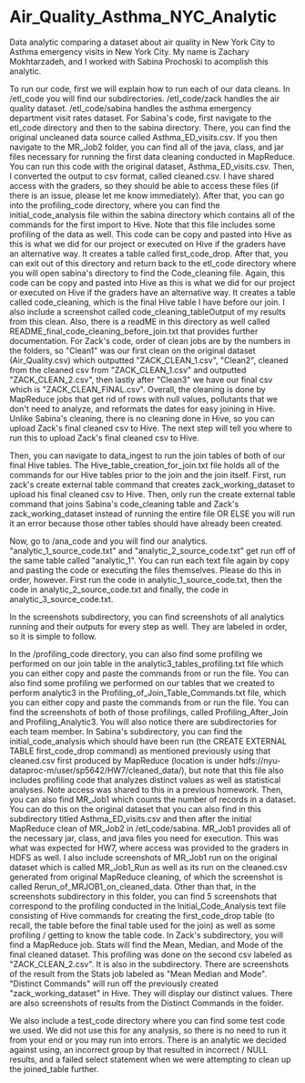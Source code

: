# Air_Quality_Asthma_NYC_Analytic
Data analytic comparing a dataset about air quality in New York City to Asthma emergency visits in New York City. My name is Zachary Mokhtarzadeh, and I worked with Sabina Prochoski to acomplish this analytic.

To run our code, first we will explain how to run each of our data cleans. In /etl_code you will find our subdirectories. /etl_code/zack handles the air quality dataset. /etl_code/sabina handles the asthma emergency department visit rates dataset.
     For Sabina's code, first navigate to the etl_code directory and then to the sabina directory. There, you can find the original uncleaned data source called Asthma_ED_visits.csv. If you then navigate to the MR_Job2 folder, you can find all of the java, class, and jar files necessary for running the first data cleaning conducted in MapReduce. You can run this code with the original dataset, Asthma_ED_visits.csv. Then, I converted the output to csv format, called cleaned.csv. I have shared access with the graders, so they should be able to access these files (if there is an issue, please let me know immediately). After that, you can go into the profiling_code directory, where you can find the initial_code_analysis file within the sabina directory which contains all of the commands for the first import to Hive. Note that this file includes some profiling of the data as well. This code can be copy and pasted into Hive as this is what we did for our project or executed on Hive if the graders have an alternative way. It creates a table called first_code_drop. After that, you can exit out of this directory and return back to the etl_code directory where you will open sabina's directory to find the Code_cleaning file. Again, this code can be copy and pasted into Hive as this is what we did for our project or executed on Hive if the graders have an alternative way. It creates a table called code_cleaning, which is the final Hive table I have before our join. I also include a screenshot called code_cleaning_tableOutput of my results from this clean. Also, there is a readME in this directory as well called README_final_code_cleaning_before_join.txt that provides further documentation.
     For Zack's code, order of clean jobs are by the numbers in the folders, so "Clean1" was our first clean on the original dataset (Air_Quality.csv) which outputted "ZACK_CLEAN_1.csv", "Clean2", cleaned from the cleaned csv from "ZACK_CLEAN_1.csv" and outputted "ZACK_CLEAN_2.csv", then lastly after "Clean3" we have our final csv which is "ZACK_CLEAN_FINAL.csv". Overall, the cleaning is done by MapReduce jobs that get rid of rows with null values, pollutants that we don't need to analyze, and reformats the dates for easy joining in Hive. Unlike Sabina's cleaning, there is no cleaning done in Hive, so you can upload Zack's final cleaned csv to Hive. The next step will tell you where to run this to upload Zack's final cleaned csv to Hive. 

Then, you can navigate to data_ingest to run the join tables of both of our final Hive tables. The Hive_table_creation_for_join.txt file holds all of the commands for our Hive tables prior to the join and the join itself. First, run zack's create external table command that creates zack_working_dataset to upload his final cleaned csv to Hive. Then, only run the create external table command that joins Sabina's code_cleaning table and Zack's zack_working_dataset instead of running the entire file OR ELSE you will run it an error because those other tables should have already been created.

Now, go to /ana_code and you will find our analytics. "analytic_1_source_code.txt" and "analytic_2_source_code.txt" get run off of the same table called "analytic_1". You can run each text file again by copy and pasting the code or executing the files themselves. Please do this in order, however. First run the code in analytic_1_source_code.txt, then the code in analytic_2_source_code.txt and finally, the code in analytic_3_source_code.txt.

In the screenshots subdirectory, you can find screenshots of all analytics running and their outputs for every step as well. They are labeled in order, so it is simple to follow.

In the /profiling_code directory, you can also find some profiling we performed on our join table in the analytic3_tables_profiling.txt file which you can either copy and paste the commands from or run the file. You can also find some profiling we performed on our tables that we created to perform analytic3 in the Profiling_of_Join_Table_Commands.txt file, which you can either copy and paste the commands from or run the file. You can find the screenshots of both of those profilings, called Profiling_After_Join and Profiling_Analytic3. You will also notice there are subdirectories for each team member.
     In Sabina's subdirectory, you can find the initial_code_analysis which should have been run (the CREATE EXTERNAL TABLE first_code_drop command) as mentioned previously using that cleaned.csv first produced by MapReduce (location is under hdfs://nyu-dataproc-m/user/sp5642/HW7/cleaned_data/), but note that this file also includes profiling code that analyzes distinct values as well as statistical analyses. Note access was shared to this in a previous homework. Then, you can also find MR_Job1 which counts the number of records in a dataset. You can do this on the original dataset that you can also find in this subdirectory titled Asthma_ED_visits.csv and then after the initial MapReduce clean of MR_Job2 in /etl_code/sabina. MR_Job1 provides all of the necessary jar, class, and java files you need for execution. This was what was expected for HW7, where access was provided to the graders in HDFS as well. I also include screenshots of MR_Job1 run on the original dataset which is called MR_Job1_Run as well as its run on the cleaned.csv generated from original MapReduce cleaning, of which the screenshot is called Rerun_of_MRJOB1_on_cleaned_data. Other than that, in the screenshots subdirectory in this folder, you can find 5 screenshots that correspond to the profiling conducted in the Initial_Code_Analysis text file consisting of Hive commands for creating the first_code_drop table (to recall, the table before the final table used for the join) as well as some profiling / getting to know the table code.
     In Zack's subdirectory, you will find a MapReduce job. Stats will find the Mean, Median, and Mode of the final cleaned dataset. This profiling was done on the second csv labeled as "ZACK_CLEAN_2.csv". It is also in the subdirectory. There are screenshots of the result from the Stats job labeled as "Mean Median and Mode". "Distinct Commands" will run off the previously created "zack_working_dataset" in Hive. They will display our distinct values. There are also screenshots of results from the Distinct Commands in the folder.

We also include a test_code directory where you can find some test code we used. We did not use this for any analysis, so there is no need to run it from your end or you may run into errors. There is an analytic we decided against using, an incorrect group by that resulted in incorrect / NULL results, and a failed select statement when we were attempting to clean up the joined_table further. 
